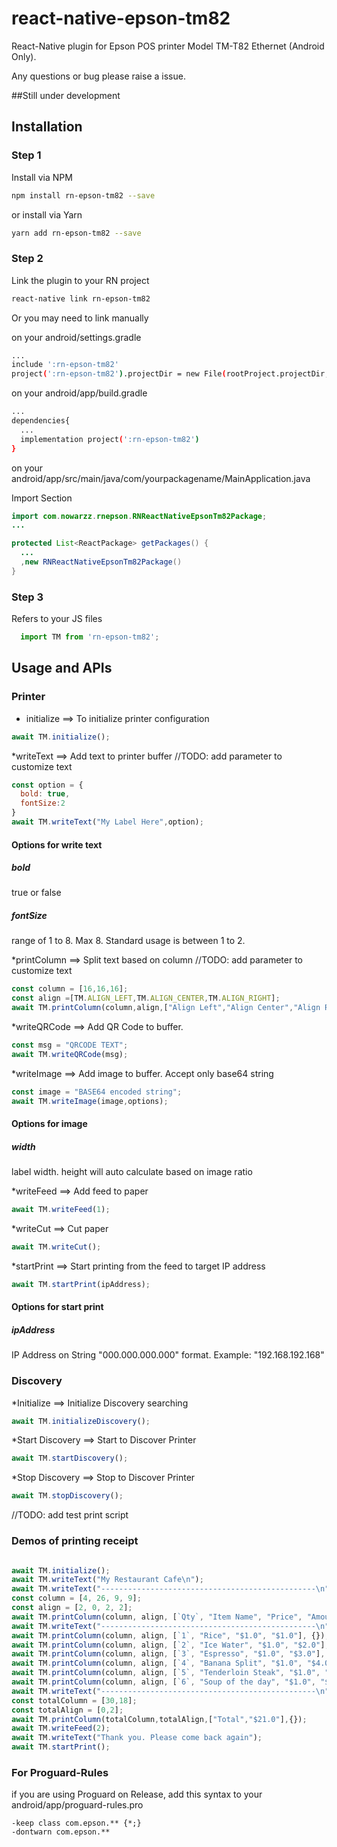 # react-native-epson-tm82
React-Native plugin for Epson POS printer Model TM-T82 Ethernet (Android Only).

Any questions or bug please raise a issue.

##Still under development

## Installation
### Step 1 ###
Install via NPM 
```bash
npm install rn-epson-tm82 --save
```

or install via Yarn
```bash 
yarn add rn-epson-tm82 --save
```

### Step 2 ###
Link the plugin to your RN project
```bash
react-native link rn-epson-tm82
```

Or you may need to link manually

on your android/settings.gradle
```bash
...
include ':rn-epson-tm82'
project(':rn-epson-tm82').projectDir = new File(rootProject.projectDir, '../node_modules/rn-epson-tm82/android')
```

on your android/app/build.gradle
```bash
...
dependencies{
  ...
  implementation project(':rn-epson-tm82')
}
```

on your android/app/src/main/java/com/yourpackagename/MainApplication.java

Import Section
```Java
import com.nowarzz.rnepson.RNReactNativeEpsonTm82Package;
...

protected List<ReactPackage> getPackages() {
  ...
  ,new RNReactNativeEpsonTm82Package()
}
```

### Step 3 ###
Refers to your JS files
```javascript
  import TM from 'rn-epson-tm82';
```

## Usage and APIs ##

### Printer ###
* initialize ==> To initialize printer configuration
```javascript
await TM.initialize();
```

*writeText ==> Add text to printer buffer
//TODO: add parameter to customize text
```javascript
const option = {
  bold: true,
  fontSize:2
}
await TM.writeText("My Label Here",option);
```
#### Options for write text ####
##### bold #####
  true or false
##### fontSize #####
  range of 1 to 8. Max 8. Standard usage is between 1 to 2.


*printColumn ==> Split text based on column
//TODO: add parameter to customize text
```javascript
const column = [16,16,16];
const align =[TM.ALIGN_LEFT,TM.ALIGN_CENTER,TM.ALIGN_RIGHT];
await TM.printColumn(column,align,["Align Left","Align Center","Align Right"],{});

```

*writeQRCode ==> Add QR Code to buffer.
```javascript
const msg = "QRCODE TEXT";
await TM.writeQRCode(msg);
```

*writeImage ==> Add image to buffer. Accept only base64 string
```javascript
const image = "BASE64 encoded string";
await TM.writeImage(image,options);
```
#### Options for image ####
##### width #####
  label width. height will auto calculate based on image ratio

*writeFeed ==> Add feed to paper
```javascript
await TM.writeFeed(1);
```

*writeCut ==> Cut paper
```javascript
await TM.writeCut();
```

*startPrint ==> Start printing from the feed to target IP address
```javascript
await TM.startPrint(ipAddress);
```
#### Options for start print ####
##### ipAddress #####
  IP Address on String "000.000.000.000" format. Example:  "192.168.192.168"

### Discovery ###
*Initialize ==> Initialize Discovery searching
```javascript
await TM.initializeDiscovery();
```

*Start Discovery ==> Start to Discover Printer
```javascript
await TM.startDiscovery();
```

*Stop Discovery ==> Stop to Discover Printer
```javascript
await TM.stopDiscovery();
```

//TODO: add test print script

### Demos of printing receipt ###
```javascript

await TM.initialize();
await TM.writeText("My Restaurant Cafe\n");
await TM.writeText("------------------------------------------------\n");
const column = [4, 26, 9, 9];
const align = [2, 0, 2, 2];
await TM.printColumn(column, align, [`Qty`, "Item Name", "Price", "Amount"], {});
await TM.writeText("------------------------------------------------\n");
await TM.printColumn(column, align, [`1`, "Rice", "$1.0", "$1.0"], {});
await TM.printColumn(column, align, [`2`, "Ice Water", "$1.0", "$2.0"], {});
await TM.printColumn(column, align, [`3`, "Espresso", "$1.0", "$3.0"], {});
await TM.printColumn(column, align, [`4`, "Banana Split", "$1.0", "$4.0"], {});
await TM.printColumn(column, align, [`5`, "Tenderloin Steak", "$1.0", "$5.0"], {});
await TM.printColumn(column, align, [`6`, "Soup of the day", "$1.0", "$6.0"], {});
await TM.writeText("------------------------------------------------\n");
const totalColumn = [30,18];
const totalAlign = [0,2];
await TM.printColumn(totalColumn,totalAlign,["Total","$21.0"],{});
await TM.writeFeed(2);
await TM.writeText("Thank you. Please come back again");
await TM.startPrint();
```

### For Proguard-Rules ###

if you are using Proguard on Release, add this syntax to your android/app/proguard-rules.pro

```
-keep class com.epson.** {*;} 
-dontwarn com.epson.**
```
